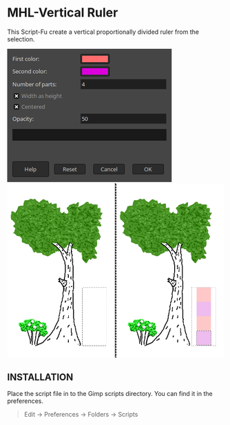 # MHL-Vertical Ruler 
This Script-Fu create a vertical proportionally divided ruler from the selection.

![screenshot-01](screen-01.png)
![screenshot-02](screen-02.png)

## INSTALLATION
Place the script file in to the Gimp scripts directory. You can find it in the preferences.
> Edit -> Preferences -> Folders -> Scripts

